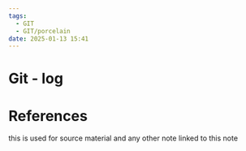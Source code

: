 ```yaml
---
tags:
  - GIT
  - GIT/porcelain
date: 2025-01-13 15:41
---
```

# Git - log



# References
this is used for source material and any other note linked to this note
